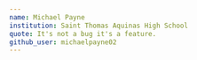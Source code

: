 ```yaml
---
name: Michael Payne
institution: Saint Thomas Aquinas High School
quote: It's not a bug it's a feature.
github_user: michaelpayne02
---
```

